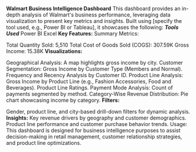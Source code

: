 **Walmart Business Intelligence Dashboard**
This dashboard provides an in-depth analysis of Walmart's business performance, leveraging data visualization to present key metrics and insights. Built using [specify the tool used, e.g., Power BI or Tableau], it showcases the following:
***Tools Used***
Power BI
Excel
**Key Features:**
Summary Metrics:

Total Quantity Sold: 5,510
Total Cost of Goods Sold (COGS): 307.59K
Gross Income: 15.38K
**Visualizations:**

Geographical Analysis: A map highlights gross income by city.
Customer Segmentation:
Gross Income by Customer Type (Members and Normal).
Frequency and Recency Analysis by Customer ID.
Product Line Analysis:
Gross Income by Product Line (e.g., Fashion Accessories, Food and Beverages).
Product Line Ratings.
Payment Mode Analysis: Count of payments segmented by method.
Category-Wise Revenue Distribution: Pie chart showcasing income by category.
**Filters:**

Gender, product line, and city-based drill-down filters for dynamic analysis.
**Insights:**
Key revenue drivers by geography and customer demographics.
Product line performance and customer purchase behavior trends.
Usage:
This dashboard is designed for business intelligence purposes to assist decision-making in retail management, customer relationship strategies, and product line optimizations.
